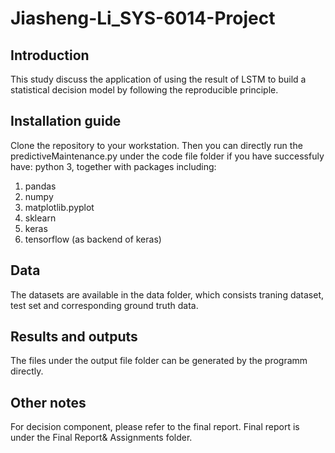# Jiasheng-Li_SYS-6014-Project
## Introduction
This study discuss the application of using the result of LSTM to build a statistical decision model by following the reproducible principle.   
## Installation guide
Clone the repository to your workstation. Then you can directly run the predictiveMaintenance.py under the code file folder if you have successfuly have: python 3, together with packages including: 
1. pandas
2. numpy
3. matplotlib.pyplot
4. sklearn
5. keras
6. tensorflow (as backend of keras)

## Data
The datasets are available in the data folder, which consists traning dataset, test set and corresponding ground truth data.
## Results and outputs
The files under the output file folder can be generated by the programm directly. 
## Other notes
For decision component, please refer to the final report. Final report is under the Final Report& Assignments folder.

